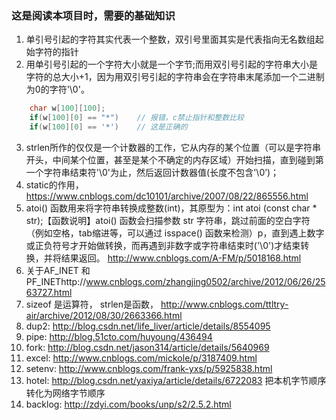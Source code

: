 ### 这是阅读本项目时，需要的基础知识
1. 单引号引起的字符其实代表一个整数，双引号里面其实是代表指向无名数组起始字符的指针
2. 用单引号引起的一个字符大小就是一个字节;而用双引号引起的字符串大小是字符的总大小+1，因为用双引号引起的字符串会在字符串末尾添加一个二进制为0的字符'\0'。
```c
	char w[100][100];
	if(w[100][0] == "*")	// 报错，c禁止指针和整数比较
	if(w[100][0] == '*')	// 这是正确的
```
3. strlen所作的仅仅是一个计数器的工作，它从内存的某个位置（可以是字符串开头，中间某个位置，甚至是某个不确定的内存区域）开始扫描，直到碰到第一个字符串结束符'\0'为止，然后返回计数器值(长度不包含'\0’)；
4. static的作用，https://www.cnblogs.com/dc10101/archive/2007/08/22/865556.html
5. atoi() 函数用来将字符串转换成整数(int)，其原型为：int atoi (const char * str);【函数说明】atoi() 函数会扫描参数 str 字符串，跳过前面的空白字符（例如空格，tab缩进等，可以通过 isspace() 函数来检测）p，直到遇上数字或正负符号才开始做转换，而再遇到非数字或字符串结束时('\0')才结束转换，并将结果返回。 http://www.cnblogs.com/A-FM/p/5018168.html
6. 关于AF_INET 和PF_INEThttp://www.cnblogs.com/zhangjing0502/archive/2012/06/26/2563727.html
7. sizeof 是运算符， strlen是函数， http://www.cnblogs.com/ttltry-air/archive/2012/08/30/2663366.html
8. dup2: http://blog.csdn.net/life_liver/article/details/8554095
9. pipe: http://blog.51cto.com/huyoung/436494
11. fork: http://blog.csdn.net/jason314/article/details/5640969
12. excel: http://www.cnblogs.com/mickole/p/3187409.html
13. setenv: http://www.cnblogs.com/frank-yxs/p/5925838.html
14. hotel: http://blog.csdn.net/yaxiya/article/details/6722083 把本机字节顺序转化为网络字节顺序
15. backlog: http://zdyi.com/books/unp/s2/2.5.2.html

